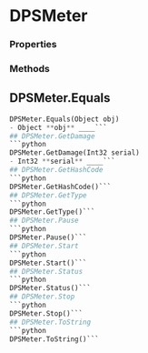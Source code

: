 # DPSMeter    

### Properties  
 
### Methods  
## DPSMeter.Equals
```python
DPSMeter.Equals(Object obj)
- Object **obj** ____```
## DPSMeter.GetDamage
```python
DPSMeter.GetDamage(Int32 serial)
- Int32 **serial** ____```
## DPSMeter.GetHashCode
```python
DPSMeter.GetHashCode()```
## DPSMeter.GetType
```python
DPSMeter.GetType()```
## DPSMeter.Pause
```python
DPSMeter.Pause()```
## DPSMeter.Start
```python
DPSMeter.Start()```
## DPSMeter.Status
```python
DPSMeter.Status()```
## DPSMeter.Stop
```python
DPSMeter.Stop()```
## DPSMeter.ToString
```python
DPSMeter.ToString()```